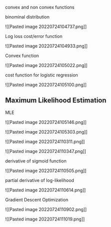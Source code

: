 convex and non convex functions

binominal distribution

![[Pasted image 20220724104737.png]]

Log loss cost/error function


![[Pasted image 20220724104933.png]]

Convex function

![[Pasted image 20220724105022.png]]

cost function for logistic regression

![[Pasted image 20220724105100.png]]


## Maximum Likelihood Estimation

MLE

![[Pasted image 20220724105146.png]]


![[Pasted image 20220724105303.png]]


 ![[Pasted image 20220724110311.png]]

![[Pasted image 20220724110347.png]]


derivative of sigmoid function


![[Pasted image 20220724110505.png]]


partial derivative of log-likelihood

![[Pasted image 20220724110614.png]]


Gradient Descent Optimization

![[Pasted image 20220724110902.png]]


![[Pasted image 20220724111019.png]]






